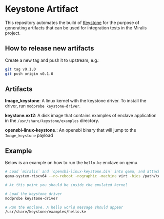 # Keystone Artifact

This repository automates the build of [Keystone](https://keystone-enclave.org/) for the purpose of generating artifacts that can be used for integration tests in the Miralis project.

## How to release new artifacts

Create a new tag and push it to upstream, e.g.:

```sh
git tag v0.1.0
git push origin v0.1.0
```

## Artifacts

**Image_keystone**: A linux kernel with the keystone driver. To install the driver, run `modprobe keystone-driver`.

**keystone.ext2**: A disk image that contains examples of enclave application in the `/usr/share/keystone/examples` directory.

**opensbi-linux-keystone.**: An opensbi binary that will jump to the `Image_keystone` payload


## Example
Below is an example on how to run the `hello.ke` enclave on qemu.


```sh
# Load `miralis` and `opensbi-linux-keystone.bin` into qemu, and attach the `keystone.ext2` disk image.
qemu-system-riscv64 --no-reboot -nographic -machine virt -bios /path/to/miralis.img -device loader,file=/path/to/opensbi-linux-keystone.bin,addr=0x80200000,force-raw=on -smp 1 -drive file=path/to/keystone.ext2,format=raw,id=hd0 -device virtio-blk-device,drive=hd0 -device virtio-net-device

# At this point you should be inside the emulated kernel

# Load the keystone driver
modprobe keystone-driver

# Run the enclave. A hello world message should appear
/usr/share/keystone/examples/hello.ke

```
